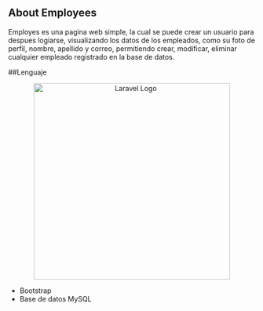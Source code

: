 
## About Employees

Employes es una pagina web simple, la cual se puede crear un usuario para despues logiarse, visualizando los datos de los empleados, como su foto de perfil, nombre, apellido y correo, permitiendo crear, modificar, eliminar cualquier empleado registrado en la base de datos.

##Lenguaje
<p align="center"><a href="https://laravel.com" target="_blank"><img src="https://raw.githubusercontent.com/laravel/art/master/logo-lockup/5%20SVG/2%20CMYK/1%20Full%20Color/laravel-logolockup-cmyk-red.svg" width="400" alt="Laravel Logo"></a></p>

- Bootstrap
- Base de datos MySQL
